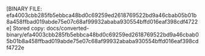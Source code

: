 [BINARY FILE: efa4003cbb285fb5ebbca48bd0c69259ed2618769522bd9a46cbab05b01b8a458ffbad019abde75e07c68af99932ababa930554bffd016eaf398cdf4722e]
Stored copy: docs/converted-binary/efa4003cbb285fb5ebbca48bd0c69259ed2618769522bd9a46cbab05b01b8a458ffbad019abde75e07c68af99932ababa930554bffd016eaf398cdf4722e
